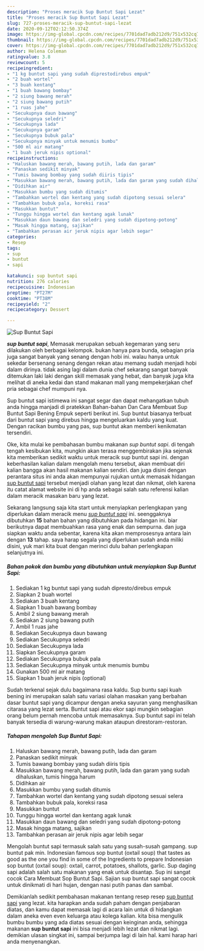 ```yaml
---
description: "Proses meracik Sup Buntut Sapi Lezat"
title: "Proses meracik Sup Buntut Sapi Lezat"
slug: 727-proses-meracik-sup-buntut-sapi-lezat
date: 2020-09-12T02:12:50.374Z
image: https://img-global.cpcdn.com/recipes/7701dad7adb212d9/751x532cq70/sup-buntut-sapi-foto-resep-utama.jpg
thumbnail: https://img-global.cpcdn.com/recipes/7701dad7adb212d9/751x532cq70/sup-buntut-sapi-foto-resep-utama.jpg
cover: https://img-global.cpcdn.com/recipes/7701dad7adb212d9/751x532cq70/sup-buntut-sapi-foto-resep-utama.jpg
author: Helena Coleman
ratingvalue: 3.8
reviewcount: 5
recipeingredient:
- "1 kg buntut sapi yang sudah diprestodirebus empuk"
- "2 buah wortel"
- "3 buah kentang"
- "1 buah bawang bombay"
- "2 siung bawang merah"
- "2 siung bawang putih"
- "1 ruas jahe"
- "Secukupnya daun bawang"
- "Secukupnya seledri"
- "Secukupnya lada"
- "Secukupnya garam"
- "Secukupnya bubuk pala"
- "Secukupnya minyak untuk menumis bumbu"
- "500 ml air matang"
- "1 buah jeruk nipis optional"
recipeinstructions:
- "Haluskan bawang merah, bawang putih, lada dan garam"
- "Panaskan sedikit minyak"
- "Tumis bawang bombay yang sudah diiris tipis"
- "Masukkan bawang merah, bawang putih, lada dan garam yang sudah dihaluskan, tumis hingga harum"
- "Didihkan air"
- "Masukkan bumbu yang sudah ditumis"
- "Tambahkan wortel dan kentang yang sudah dipotong sesuai selera"
- "Tambahkan bubuk pala, koreksi rasa"
- "Masukkan buntut"
- "Tunggu hingga wortel dan kentang agak lunak"
- "Masukkan daun bawang dan seledri yang sudah dipotong-potong"
- "Masak hingga matang, sajikan"
- "Tambahkan perasan air jeruk nipis agar lebih segar"
categories:
- Resep
tags:
- sup
- buntut
- sapi

katakunci: sup buntut sapi 
nutrition: 276 calories
recipecuisine: Indonesian
preptime: "PT27M"
cooktime: "PT38M"
recipeyield: "2"
recipecategory: Dessert

---
```



![Sup Buntut Sapi](https://img-global.cpcdn.com/recipes/7701dad7adb212d9/751x532cq70/sup-buntut-sapi-foto-resep-utama.jpg)

<b><i>sup buntut sapi</i></b>, Memasak merupakan sebuah kegemaran yang seru dilakukan oleh berbagai kelompok. bukan hanya para bunda, sebagian pria juga sangat banyak yang senang dengan hobi ini. walau hanya untuk sekedar bersenang senang dengan rekan atau memang sudah menjadi hobi dalam dirinya. tidak asing lagi dalam dunia chef sekarang sangat banyak ditemukan laki laki dengan skill memasak yang hebat, dan banyak juga kita melihat di aneka kedai dan stand makanan mall yang mempekerjakan chef pria sebagai chef mumpuni nya.

Sup buntut sapi istimewa ini sangat segar dan dapat mehangatkan tubuh anda hingga manjadi di pratekkan Bahan-bahan Dan Cara Membuat Sup Buntut Sapi Bening Empuk seperti berikut ini. Sup buntut biasanya terbuat dari buntut sapi yang direbus hingga mengeluarkan kaldu yang kuat. Dengan racikan bumbu yang pas, sup buntut akan memberi kenikmatan tersendiri.

Oke, kita mulai ke pembahasan bumbu makanan <i>sup buntut sapi</i>. di tengah tengah kesibukan kita, mungkin akan terasa menggembirakan jika sejenak kita memberikan sedikit waktu untuk meracik sup buntut sapi ini. dengan keberhasilan kalian dalam mengolah menu tersebut, akan membuat diri kalian bangga akan hasil makanan kalian sendiri. dan juga disini dengan perantara situs ini anda akan mempunyai rujukan untuk memasak hidangan <u>sup buntut sapi</u> tersebut menjadi olahan yang lezat dan nikmat, oleh karena itu catat alamat website ini di hp anda sebagai salah satu referensi kalian dalam meracik masakan baru yang lezat.


Sekarang langsung saja kita start untuk menyiapkan perlengkapan yang diperlukan dalam meracik menu <u><i>sup buntut sapi</i></u> ini. seenggaknya dibutuhkan <b>15</b> bahan bahan yang dibutuhkan pada hidangan ini. biar berikutnya dapat membuahkan rasa yang enak dan sempurna. dan juga siapkan waktu anda sebentar, karena kita akan memprosesnya antara lain dengan <b>13</b> tahap. saya harap segala yang diperlukan sudah anda miliki disini, yuk mari kita buat dengan merinci dulu bahan perlengkapan selanjutnya ini.

<!--inarticleads1-->

##### Bahan pokok dan bumbu yang dibutuhkan untuk menyiapkan Sup Buntut Sapi:

1. Sediakan 1 kg buntut sapi yang sudah dipresto/direbus empuk
1. Siapkan 2 buah wortel
1. Sediakan 3 buah kentang
1. Siapkan 1 buah bawang bombay
1. Ambil 2 siung bawang merah
1. Sediakan 2 siung bawang putih
1. Ambil 1 ruas jahe
1. Sediakan Secukupnya daun bawang
1. Sediakan Secukupnya seledri
1. Sediakan Secukupnya lada
1. Siapkan Secukupnya garam
1. Sediakan Secukupnya bubuk pala
1. Sediakan Secukupnya minyak untuk menumis bumbu
1. Gunakan 500 ml air matang
1. Siapkan 1 buah jeruk nipis (optional)


Sudah terkenal sejak dulu bagaimana rasa kaldu. Sup buntu sapi kuah bening ini merupakan salah satu variasi olahan masakan yang berbahan dasar buntut sapi yang dicampur dengan aneka sayuran yang menghasilkan citarasa yang lezat serta. Buntut sapi atau ekor sapi mungkin sebagian orang belum pernah mencoba untuk memasaknya. Sup buntut sapi ini telah banyak tersedia di warung-warung makan ataupun direstoram-restoran. 

<!--inarticleads2-->

##### Tahapan mengolah Sup Buntut Sapi:

1. Haluskan bawang merah, bawang putih, lada dan garam
1. Panaskan sedikit minyak
1. Tumis bawang bombay yang sudah diiris tipis
1. Masukkan bawang merah, bawang putih, lada dan garam yang sudah dihaluskan, tumis hingga harum
1. Didihkan air
1. Masukkan bumbu yang sudah ditumis
1. Tambahkan wortel dan kentang yang sudah dipotong sesuai selera
1. Tambahkan bubuk pala, koreksi rasa
1. Masukkan buntut
1. Tunggu hingga wortel dan kentang agak lunak
1. Masukkan daun bawang dan seledri yang sudah dipotong-potong
1. Masak hingga matang, sajikan
1. Tambahkan perasan air jeruk nipis agar lebih segar


Mengolah buntut sapi termasuk salah satu yang susah-susah gampang. sup buntut pak min. Indonesian famous sop buntut (oxtail soup) that tastes as good as the one you find in some of the Ingredients to prepare Indonesian sop buntut (oxtail soup): oxtail, carrot, potatoes, shallots, garlic. Sup daging sapi adalah salah satu makanan yang enak untuk disantap. Sup ini sangat cocok Cara Membuat Sop Buntut Sapi. Sajian sup buntut sapi sangat cocok untuk dinikmati di hari hujan, dengan nasi putih panas dan sambal. 

Demikianlah sedikit pembahasan makanan tentang resep resep <u>sup buntut sapi</u> yang lezat. kita harapkan anda sudah paham dengan penjabaran diatas, dan kamu dapat memasak lagi di acara lain untuk di hidangkan dalam aneka even even keluarga atau kolega kalian. kita bisa mengulik bumbu bumbu yang ada diatas sesuai dengan keinginan anda, sehingga makanan <b>sup buntut sapi</b> ini bisa menjadi lebih lezat dan nikmat lagi. demikian ulasan singkat ini, sampai berjumpa lagi di lain hal. kami harap hari anda menyenangkan.
